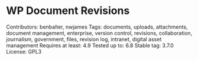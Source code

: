 # WP Document Revisions

Contributors: benbalter, nwjames
Tags: documents, uploads, attachments, document management, enterprise, version control, revisions, collaboration, journalism, government, files, revision log, intranet, digital asset management
Requires at least: 4.9
Tested up to: 6.8
Stable tag: 3.7.0
License: GPL3
